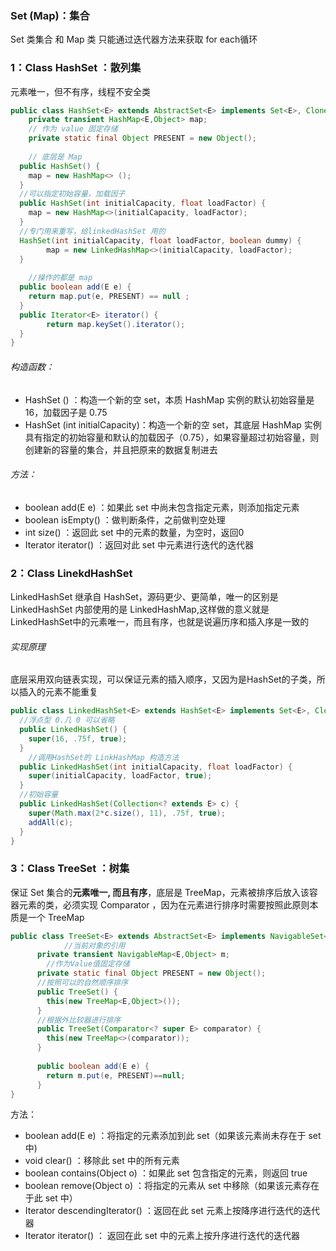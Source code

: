 ### Set (Map)：集合

Set 类集合 和 Map 类 只能通过迭代器方法来获取 for each循环

### 1：Class  HashSet<E> ：散列集

元素唯一，但不有序，线程不安全类

```java
public class HashSet<E> extends AbstractSet<E> implements Set<E>, Cloneable, java.io.Serializable {
	private transient HashMap<E,Object> map;
	// 作为 value 固定存储
	private static final Object PRESENT = new Object();
	
	// 底层是 Map
  public HashSet() {
    map = new HashMap<> ();
  }
  //可以指定初始容量，加载因子
  public HashSet(int initialCapacity, float loadFactor) {
    map = new HashMap<>(initialCapacity, loadFactor);
  }
  //专门用来重写，给linkedHashSet 用的
  HashSet(int initialCapacity, float loadFactor, boolean dummy) {
        map = new LinkedHashMap<>(initialCapacity, loadFactor);
  }
  
	//操作的都是 map
  public boolean add(E e) {
    return map.put(e, PRESENT) == null ;
  }
  public Iterator<E> iterator() {
        return map.keySet().iterator();
  }
}
```

###### 构造函数：

- HashSet () ：构造一个新的空 set，本质 HashMap 实例的默认初始容量是 16，加载因子是 0.75
- HashSet (int initialCapacity)：构造一个新的空 set，其底层 HashMap 实例具有指定的初始容量和默认的加载因子（0.75），如果容量超过初始容量，则创建新的容量的集合，并且把原来的数据复制进去

###### 方法：

- boolean add(E e) ：如果此 set 中尚未包含指定元素，则添加指定元素
- boolean isEmpty() ：做判断条件，之前做判空处理
- int size()   ：返回此 set 中的元素的数量，为空时，返回0
- Iterator<E>  iterator() ：返回对此 set 中元素进行迭代的迭代器



### 2：Class   LinekdHashSet

LinkedHashSet 继承自 HashSet，源码更少、更简单，唯一的区别是LinkedHashSet 内部使用的是 LinkedHashMap,这样做的意义就是LinkedHashSet中的元素唯一，而且有序，也就是说遍历序和插入序是一致的

###### 实现原理

底层采用双向链表实现，可以保证元素的插入顺序，又因为是HashSet的子类，所以插入的元素不能重复

```java
public class LinkedHashSet<E> extends HashSet<E> implements Set<E>, Cloneable, java.io.Serializable {
  //浮点型 0.几 0 可以省略
  public LinkedHashSet() {
    super(16, .75f, true);
  }
	//调用HashSet的 LinkHashMap 构造方法 
  public LinkedHashSet(int initialCapacity, float loadFactor) {
    super(initialCapacity, loadFactor, true);
  }
  //初始容量
  public LinkedHashSet(Collection<? extends E> c) {
    super(Math.max(2*c.size(), 11), .75f, true);
    addAll(c);
  }
}
```



### 3：Class  TreeSet<E>  ：树集

保证 Set 集合的**元素唯一, 而且有序**，底层是 TreeMap，元素被排序后放入该容器元素的类，必须实现 Comparator<T>  ，因为在元素进行排序时需要按照此原则本质是一个  TreeMap

```java
public class TreeSet<E> extends AbstractSet<E> implements NavigableSet<E>, Cloneable, java.io.Serializable {
			//当前对象的引用
      private transient NavigableMap<E,Object> m;
	    //作为Value值固定存储
      private static final Object PRESENT = new Object();
      //按照可以的自然顺序排序
      public TreeSet() {
        this(new TreeMap<E,Object>());
      }
      //根据外比较器进行排序
      public TreeSet(Comparator<? super E> comparator) {
        this(new TreeMap<>(comparator));
      }
      
      public boolean add(E e) {
        return m.put(e, PRESENT)==null;
      }
}
```


 方法：

- boolean add(E e) ：将指定的元素添加到此 set（如果该元素尚未存在于 set 中)
- void clear()  ：移除此 set 中的所有元素
- boolean contains(Object o) ：如果此 set 包含指定的元素，则返回 true
- boolean remove(Object o)  ：将指定的元素从 set 中移除（如果该元素存在于此 set 中）
- Iterator<E> descendingIterator() ：返回在此 set 元素上按降序进行迭代的迭代器
- Iterator<E> iterator()    ： 返回在此 set 中的元素上按升序进行迭代的迭代器 